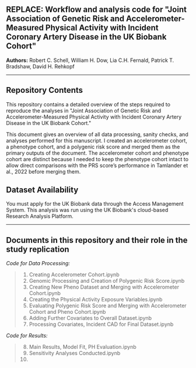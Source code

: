 REPLACE: Workflow and analysis code for "Joint Association of Genetic Risk and Accelerometer-Measured Physical Activity with Incident Coronary Artery Disease in the UK Biobank Cohort"
------------

__Authors:__ Robert C. Schell,
William H. Dow,
Lia C.H. Fernald,
Patrick T. Bradshaw,
David H. Rehkopf







---

Repository Contents
------------

This repository contains a detailed overview of the steps required to reproduce the analyses in "Joint Association of Genetic Risk and Accelerometer-Measured Physical Activity with Incident Coronary Artery Disease in the UK Biobank Cohort."

This document gives an overview of all data processing, sanity checks, and analyses performed for this manuscript. I created an accelerometer cohort, a phenotype cohort, and a polygenic risk score and merged them as the primary outputs of the document. The accelerometer cohort and phenotype cohort are distinct because I needed to keep the phenotype cohort intact to allow direct comparisons with the PRS score’s performance in Tamlander et al., 2022 before merging them.

Dataset Availability
-----------

You must apply for the UK Biobank data through the Access Management System. This analysis was run using the UK Biobank's cloud-based Research Analysis Platform.

---

Documents in this repository and their role in the study replication
------------

*Code for Data Processing:*
>1. Creating Accelerometer Cohort.ipynb
>2. Genomic Processing and Creation of Polygenic Risk Score.ipynb
>3. Creating New Pheno Dataset and Merging with Accelerometer Cohort.ipynb
>4. Creating the Physical Activity Exposure Variables.ipynb
>5. Evaluating Polygenic Risk Score and Merging with Accelerometer Cohort and Pheno Cohort.ipynb
>6. Adding Further Covariates to Overall Dataset.ipynb
>7. Processing Covariates, Incident CAD for Final Dataset.ipynb

*Code for Results:*
>8. Main Results, Model Fit, PH Evaluation.ipynb
>9. Sensitivity Analyses Conducted.ipynb
>10. 
